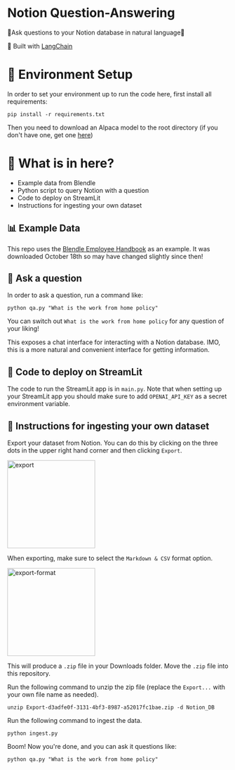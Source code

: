 # Notion Question-Answering

🤖Ask questions to your Notion database in natural language🤖

💪 Built with [LangChain](https://github.com/hwchase17/langchain)

# 🌲 Environment Setup

In order to set your environment up to run the code here, first install all requirements:

```shell
pip install -r requirements.txt
```

Then you need to download an Alpaca model to the root directory (if you don't have one, get one [here](https://huggingface.co/eachadea/ggml-vicuna-13b-4bit))


# 📄 What is in here?
- Example data from Blendle
- Python script to query Notion with a question
- Code to deploy on StreamLit
- Instructions for ingesting your own dataset

## 📊 Example Data
This repo uses the [Blendle Employee Handbook](https://www.notion.so/Blendle-s-Employee-Handbook-7692ffe24f07450785f093b94bbe1a09) as an example.
It was downloaded October 18th so may have changed slightly since then!

## 💬 Ask a question
In order to ask a question, run a command like:

```shell
python qa.py "What is the work from home policy"
```

You can switch out `What is the work from home policy` for any question of your liking!

This exposes a chat interface for interacting with a Notion database.
IMO, this is a more natural and convenient interface for getting information.

## 🚀 Code to deploy on StreamLit

The code to run the StreamLit app is in `main.py`.
Note that when setting up your StreamLit app you should make sure to add `OPENAI_API_KEY` as a secret environment variable.

## 🧑 Instructions for ingesting your own dataset

Export your dataset from Notion. You can do this by clicking on the three dots in the upper right hand corner and then clicking `Export`.

<img src="export_notion.png" alt="export" width="200"/>

When exporting, make sure to select the `Markdown & CSV` format option.

<img src="export_format.png" alt="export-format" width="200"/>

This will produce a `.zip` file in your Downloads folder. Move the `.zip` file into this repository.

Run the following command to unzip the zip file (replace the `Export...` with your own file name as needed).

```shell
unzip Export-d3adfe0f-3131-4bf3-8987-a52017fc1bae.zip -d Notion_DB
```

Run the following command to ingest the data.

```shell
python ingest.py
```

Boom! Now you're done, and you can ask it questions like:

```shell
python qa.py "What is the work from home policy"
```
